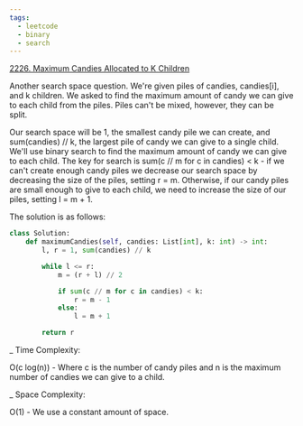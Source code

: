 ```yaml
---
tags:
  - leetcode
  - binary
  - search
---
```


<a href="https://leetcode.com/problems/maximum-candies-allocated-to-k-children/">
2226. Maximum Candies Allocated to K Children</a>

Another search space question. We're given piles of candies, candies[i], and k
children. We asked to find the maximum amount of candy we can give to each child
from the piles. Piles can't be mixed, however, they can be split.

Our search space will be 1, the smallest candy pile we can create, and
sum(candies) // k, the largest pile of candy we can give to a single child.
We'll use binary search to find the maximum amount of candy we can give to each
child. The key for search is sum(c // m for c in candies) < k - if we can't
create enough candy piles we decrease our search space by decreasing the size of
the piles, setting r = m. Otherwise, if our candy piles are small enough to give
to each child, we need to increase the size of our piles, setting l = m + 1.

The solution is as follows:

```python
class Solution:
    def maximumCandies(self, candies: List[int], k: int) -> int:
        l, r = 1, sum(candies) // k

        while l <= r:
            m = (r + l) // 2

            if sum(c // m for c in candies) < k:
                r = m - 1
            else:
                l = m + 1

        return r
```

\_ Time Complexity:

O(c log(n)) - Where c is the number of candy piles and n is the maximum number
of candies we can give to a child.

\_ Space Complexity:

O(1) - We use a constant amount of space.
